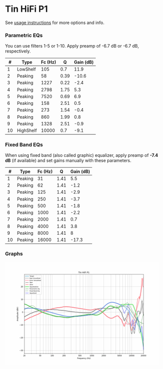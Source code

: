 # Tin HiFi P1
See [usage instructions](https://github.com/jaakkopasanen/AutoEq#usage) for more options and info.

### Parametric EQs
You can use filters 1-5 or 1-10. Apply preamp of -6.7 dB or -6.7 dB, respectively.

|   # | Type      |   Fc (Hz) |    Q |   Gain (dB) |
|-----|-----------|-----------|------|-------------|
|   1 | LowShelf  |       105 | 0.7  |        11.9 |
|   2 | Peaking   |        58 | 0.39 |       -10.6 |
|   3 | Peaking   |      1227 | 0.22 |        -2.4 |
|   4 | Peaking   |      2798 | 1.75 |         5.3 |
|   5 | Peaking   |      7520 | 0.69 |         6.9 |
|   6 | Peaking   |       158 | 2.51 |         0.5 |
|   7 | Peaking   |       273 | 1.54 |        -0.4 |
|   8 | Peaking   |       860 | 1.99 |         0.8 |
|   9 | Peaking   |      1328 | 2.51 |        -0.9 |
|  10 | HighShelf |     10000 | 0.7  |        -9.1 |

### Fixed Band EQs
When using fixed band (also called graphic) equalizer, apply preamp of **-7.4 dB** (if available) and set gains manually with these parameters.

|   # | Type    |   Fc (Hz) |    Q |   Gain (dB) |
|-----|---------|-----------|------|-------------|
|   1 | Peaking |        31 | 1.41 |         5.5 |
|   2 | Peaking |        62 | 1.41 |        -1.2 |
|   3 | Peaking |       125 | 1.41 |        -2.9 |
|   4 | Peaking |       250 | 1.41 |        -3.7 |
|   5 | Peaking |       500 | 1.41 |        -1.8 |
|   6 | Peaking |      1000 | 1.41 |        -2.2 |
|   7 | Peaking |      2000 | 1.41 |         0.7 |
|   8 | Peaking |      4000 | 1.41 |         3.8 |
|   9 | Peaking |      8000 | 1.41 |         8   |
|  10 | Peaking |     16000 | 1.41 |       -17.3 |

### Graphs
![](./Tin%20HiFi%20P1.png)
